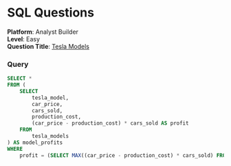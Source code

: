 # SQL Questions

**Platform**: Analyst Builder  
**Level**: Easy  
**Question Title**: [Tesla Models](https://www.analystbuilder.com/questions/tesla-models-soJdJ)

### Query

```sql
SELECT *
FROM (
    SELECT 
        tesla_model,
        car_price,
        cars_sold,
        production_cost,
        (car_price - production_cost) * cars_sold AS profit
    FROM 
        tesla_models
) AS model_profits
WHERE 
    profit = (SELECT MAX((car_price - production_cost) * cars_sold) FROM tesla_models);
